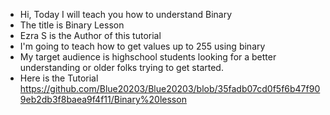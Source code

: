 - Hi, Today I will teach you how to understand Binary
- The title is Binary Lesson
- Ezra S is the Author of this tutorial 
- I'm going to teach how to get values up to 255 using binary
- My target audience is highschool students looking for a better understanding or older folks trying to get started.
- Here is the Tutorial https://github.com/Blue20203/Blue20203/blob/35fadb07cd0f5f6b47f909eb2db3f8baea9f4f11/Binary%20lesson 

<!---
Blue20203/Blue20203 is a ✨ special ✨ repository because its `README.md` (this file) appears on your GitHub profile.
You can click the Preview link to take a look at your changes.
--->
